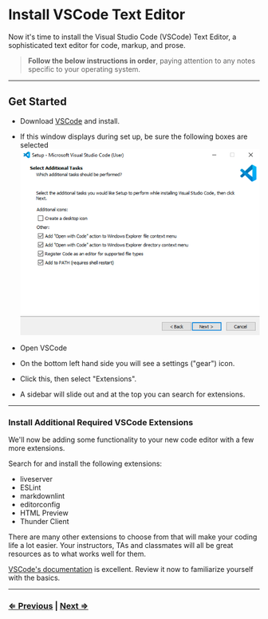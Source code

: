 # Install VSCode Text Editor

Now it's time to install the Visual Studio Code (VSCode) Text Editor, a sophisticated text editor for code, markup, and prose.

> **Follow the below instructions in order**, paying attention to any notes specific to your operating system.

---

## Get Started

- Download [VSCode](https://code.visualstudio.com/download) and install.
- If this window displays during set up, be sure the following boxes are selected
  ![VSCode](../vscode.png)

- Open VSCode
- On the bottom left hand side you will see a settings ("gear") icon.
- Click this, then select "Extensions".
- A sidebar will slide out and at the top you can search for extensions.

---

### Install Additional Required VSCode Extensions

We'll now be adding some functionality to your new code editor with a few more extensions.

Search for and install the following extensions:

- liveserver
- ESLint
- markdownlint
- editorconfig
- HTML Preview
- Thunder Client

There are many other extensions to choose from that will make your coding life a lot easier. Your instructors, TAs and classmates will all be great resources as to what works well for them.

[VSCode's documentation](https://code.visualstudio.com/docs) is excellent. Review it now to familiarize yourself with the basics.

---

### [⇐ Previous](./3-ohmyzsh.md) | [Next ⇒](./5-node.md)
